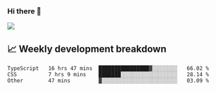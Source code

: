 ### Hi there 👋
<img align="center" src="https://github-readme-stats.vercel.app/api?username=Tumao727&show_icons=true&hide_title=true&theme=dracula" />


## 📈 Weekly development breakdown
<!--START_SECTION:waka-->

```text
TypeScript   16 hrs 47 mins  ████████████████▓░░░░░░░░   66.02 %
CSS          7 hrs 9 mins    ███████░░░░░░░░░░░░░░░░░░   28.14 %
Other        47 mins         ▓░░░░░░░░░░░░░░░░░░░░░░░░   03.09 %
```

<!--END_SECTION:waka-->